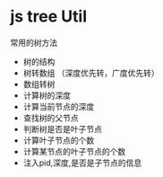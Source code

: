 
# js tree Util
常用的树方法

- 树的结构 
- 树转数组 （深度优先转，广度优先转）
- 数组转树 
- 计算树的深度 
- 计算当前节点的深度
- 查找树的父节点 
- 判断树是否是叶子节点
- 计算叶子节点的个数
- 计算某节点的叶子节点的个数
- 注入pid,深度,是否是子节点的信息
